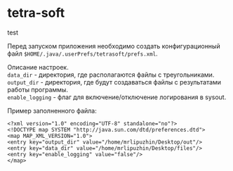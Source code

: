# tetra-soft
test

Перед запуском приложения необходимо создать конфигурационный файл `$HOME/.java/.userPrefs/tetrasoft/prefs.xml`.

Описание настроек.<br/>
`data_dir` - директория, где располагаются файлы с треугольниками.<br/>
`output_dir` - директория, где будут создаваться файлы с результатами работы программы.<br/>
`enable_logging` - флаг для включение/отключение логирования в sysout.<br/>

Пример заполненного файла:
```
<?xml version="1.0" encoding="UTF-8" standalone="no"?>
<!DOCTYPE map SYSTEM "http://java.sun.com/dtd/preferences.dtd">
<map MAP_XML_VERSION="1.0">
<entry key="output_dir" value="/home/mrlipuzhin/Desktop/out"/>
<entry key="data_dir" value="/home/mrlipuzhin/Desktop/files"/>
<entry key="enable_logging" value="false"/>
</map>
```
